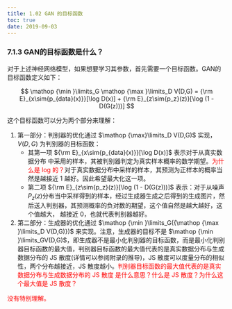 ```yaml
---
title: 1.02 GAN 的目标函数
toc: true
date: 2019-09-03
---
```


### 7.1.3 GAN的目标函数是什么？

对于上述神经网络模型，如果想要学习其参数，首先需要一个目标函数。GAN的目标函数定义如下：


$$
\mathop {\min }\limits_G \mathop {\max }\limits_D V(D,G) = {\rm E}_{x\sim{p_{data}(x)}}[\log D(x)] + {\rm E}_{z\sim{p_z}(z)}[\log (1 - D(G(z)))]
$$

这个目标函数可以分为两个部分来理解：

1. 第一部分：判别器的优化通过 $\mathop {\max}\limits_D V(D,G)$ 实现，$V(D,G)$ 为判别器的目标函数：
    - 其第一项 ${\rm E}_{x\sim{p_{data}(x)}}[\log D(x)]$ 表示对于从真实数据分布 中采用的样本，其被判别器判定为真实样本概率的数学期望。<span style="color:red;">为什么是 log 的？</span>对于真实数据分布中采样的样本，其预测为正样本的概率当然是越接近 1 越好。因此希望最大化这一项。
    - 第二项 ${\rm E}_{z\sim{p_z}(z)}[\log (1 - D(G(z)))]$ 表示：对于从噪声 $P_z(z)​$ 分布当中采样得到的样本，经过生成器生成之后得到的生成图片，然后送入判别器，其预测概率的负对数的期望，这个值自然是越大越好，这个值越大， 越接近 0，也就代表判别器越好。
2. 第二部分：生成器的优化通过 $\mathop {\min }\limits_G({\mathop {\max }\limits_D V(D,G)})$ 来实现。注意，生成器的目标不是 $\mathop {\min }\limits_GV(D,G)$，即生成器不是最小化判别器的目标函数，而是最小化判别器目标函数的最大值，判别器目标函数的最大值代表的是真实数据分布与生成数据分布的 JS 散度(详情可以参阅附录的推导)，JS 散度可以度量分布的相似性，两个分布越接近，JS 散度越小。<span style="color:red;">判别器目标函数的最大值代表的是真实数据分布与生成数据分布的 JS 散度 是什么意思？什么是 JS 散度？为什么这个最大值是 JS 散度？</span>

<span style="color:red;">没有特别理解。</span>
